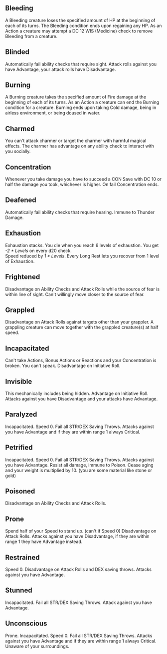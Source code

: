 
## Bleeding 
  A Bleeding creature loses the specified amount of HP at the beginning of each of its turns.
  The Bleeding condition ends upon regaining any HP.
  As an Action a creature may attempt a DC 12 WIS (Medicine) check to remove Bleeding from a creature.
## Blinded
  Automatically fail ability checks that require sight.
  Attack rolls against you have Advantage, your attack rolls have Disadvantage.
## Burning
  A Burning creature takes the specified amount of Fire damage at the beginning of each of its turns.
  As an Action a creature can end the Burning condition for a creature.
  Burning ends upon taking Cold damage, being in airless environment, or being doused in water.
## Charmed
  You can't attack charmer or target the charmer with harmful magical effects.
  The charmer has advantage on any ability check to interact with you socially.
## Concentration
  Whenever you take damage you have to succeed a CON Save with DC 10 or half the damage you took, whichever is higher. On fail Concentration ends.
## Deafened
  Automatically fail ability checks that require hearing.
  Immune to Thunder Damage.
## Exhaustion
  Exhaustion stacks.
  You die when you reach 6 levels of exhaustion.
  You get *-2 * Levels* on every d20 check.  
  Speed reduced by *1 * Levels*.
  Every Long Rest lets you recover from 1 level of Exhaustion.
## Frightened
  Disadvantage on Ability Checks and Attack Rolls while the source of fear is within line of sight.
  Can't willingly move closer to the source of fear.
## Grappled
  Disadvantage on Attack Rolls against targets other than your grappler.
  A grappling creature can move together with the grappled creature(s) at half speed.
## Incapacitated
  Can't take Actions, Bonus Actions or Reactions and your Concentration is broken.
  You can't speak.
  Disadvantage on Initiative Roll.
## Invisible
  This mechanically includes being hidden.
  Advantage on Initiative Roll.
  Attacks against you have Disadvantage and your attacks have Advantage.
## Paralyzed
  Incapacitated.
  Speed 0.
  Fail all STR/DEX Saving Throws.
  Attacks against you have Advantage and if they are within range 1 always Critical.
## Petrified
  Incapacitated.
  Speed 0.
  Fail all STR/DEX Saving Throws.
  Attacks against you have Advantage.
  Resist all damage, immune to Poison.
  Cease aging and your weight is multiplied by 10. (you are some material like stone or gold)
## Poisoned 
  Disadvantage on Ability Checks and Attack Rolls. 
## Prone 
  Spend half of your Speed to stand up. (can't if Speed 0)
  Disadvantage on Attack Rolls.
  Attacks against you have Disadvantage, if they are within range 1 they have Advantage instead.
## Restrained
  Speed 0.
  Disadvantage on Attack Rolls and DEX saving throws.
  Attacks against you have Advantage.
## Stunned
  Incapacitated.
  Fail all STR/DEX Saving Throws.
  Attack against you have Advantage.
## Unconscious
  Prone.
  Incapacitated.
  Speed 0.
  Fail all STR/DEX Saving Throws.
  Attacks against you have Advantage and if they are within range 1 always Critical.
  Unaware of your surroundings.